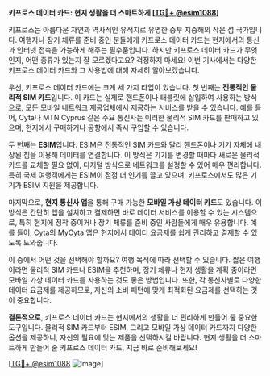 **키프로스 데이터 카드: 현지 생활을 더 스마트하게 [[TG💪+ @esim1088](https://t.me/s/esim1088)]**

키프로스는 아름다운 자연과 역사적인 유적지로 유명한 중부 지중해의 작은 섬 국가입니다. 여행자나 장기 체류를 준비 중인 분들에게 키프로스 데이터 카드는 현지에서의 통신과 인터넷 접속을 가능하게 해주는 필수품입니다. 하지만 키프로스 데이터 카드가 무엇인지, 어떤 종류가 있는지 잘 모르겠다고요? 걱정하지 마세요! 이번 기사에서는 다양한 키프로스 데이터 카드와 그 사용법에 대해 자세히 알아보겠습니다.

우선, 키프로스 데이터 카드에는 크게 세 가지 타입이 있습니다. 첫 번째는 **전통적인 물리적 SIM 카드**입니다. 이 카드는 실제로 핸드폰이나 태블릿에 삽입하여 사용하는 방식으로, 모든 모바일 네트워크 제공업체에서 제공하는 서비스를 받을 수 있습니다. 예를 들어, Cyta나 MTN Cyprus 같은 주요 통신사는 이러한 물리적 SIM 카드를 판매하고 있으며, 현지에서 구매하거나 공항에서 즉시 구입할 수 있습니다.

두 번째는 **ESIM**입니다. ESIM은 전통적인 SIM 카드와 달리 핸드폰이나 기기 자체에 내장된 칩을 이용해 데이터를 연결합니다. 이 방식은 기기를 변경할 때마다 새로운 물리적 카드를 교체할 필요 없이, 디지털 방식으로 네트워크를 설정할 수 있어 매우 편리합니다. 특히 국제 여행객에게는 ESIM이 점점 더 인기를 끌고 있으며, 키프로스에서도 많은 기기가 ESIM 지원을 제공합니다.

마지막으로, **현지 통신사 앱**을 통해 구매 가능한 **모바일 가상 데이터 카드**도 있습니다. 이 방식은 간단히 앱을 설치하고 결제하면 바로 데이터 서비스를 이용할 수 있는 시스템으로, 특히 현지에 정착 중이거나 장기 체류를 준비 중인 사람들에게 매우 유용합니다. 예를 들어, Cyta의 MyCyta 앱은 현지에서 데이터 요금제를 쉽게 관리하고 결제할 수 있도록 도와줍니다.

이 중에서 어떤 것을 선택해야 할까요? 여행 목적에 따라 선택할 수 있습니다. 짧은 여행이라면 물리적 SIM 카드나 ESIM을 추천하며, 장기 체류나 현지 생활을 계획 중이라면 모바일 가상 데이터 카드를 사용하는 것도 좋은 방법입니다. 또한, 각 통신사별로 다양한 데이터 요금제를 제공하므로, 자신의 소비 패턴에 맞게 최적화된 요금제를 선택하는 것이 중요합니다.

**결론적으로**, 키프로스 데이터 카드는 현지에서의 생활을 더 편리하게 만들어 줄 중요한 도구입니다. 물리적 SIM 카드부터 ESIM, 그리고 모바일 가상 데이터 카드까지 다양한 옵션을 제공하니, 자신의 필요에 맞는 제품을 선택하시길 바랍니다. 현지 생활을 더 스마트하게 만들어 줄 키프로스 데이터 카드, 지금 바로 준비해보세요!

[[TG💪+ @esim1088](https://t.me/s/esim1088) ![Image](https://i.postimg.cc/Y0z9fWf4/image.png)]